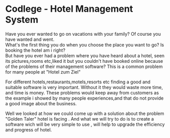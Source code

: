 # Codlege - Hotel Management System
Have you ever wanted to go on vacations with your family? Of course you have wanted and went.   
What's the first thing you do when you choose the place you want to go? Is booking the hotel am i right?  
But have you ever had a problem where you have heard about a hotel, seen its pictures,rooms etc,liked it but you couldn't have booked  online because of the problems of their management software? This is a common problem for many people at "Hotel zum Ziel"

For different hotels,restaurants,motels,resorts etc finding a good and suitable software is very important. Without it they would waste more time, and time is money. These problems would keep away from customers as the example i showed by many people experiences,and that do not provide a good image about the business. 

Well we looked at how we could come up with a solution about the problem "Golden Taler" hotel is facing . 
And what we will try to do is to create a software wich will be very simple to use , will help to upgrade the efficiency and progress of hotel.
